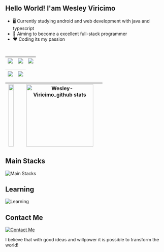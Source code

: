## Hello World! I'am Wesley Viricimo

- 🖥️ Currently studying android and web development with java and typescript
- 🚀 Aiming to become a excellent full-stack programmer
- ❤️ Coding its my passion

<br/>

| ![](http://github-profile-summary-cards.vercel.app/api/cards/stats?username=Wesley-Viricimo&theme=nord_dark) | ![](http://github-profile-summary-cards.vercel.app/api/cards/repos-per-language?username=Wesley-Viricimo&hide=Html&theme=nord_dark) | ![](http://github-profile-summary-cards.vercel.app/api/cards/most-commit-language?username=Wesley-Viricimo&theme=nord_dark) |
| :-: | :-: | :-: |

| ![](http://github-profile-summary-cards.vercel.app/api/cards/profile-details?username=Wesley-Viricimo&theme=nord_dark) | ![](https://github-readme-streak-stats.herokuapp.com/?user=Wesley-Viricimo&hide_border=true&date_format=M%20j%5B%2C%20Y%5D&background=2D3742&stroke=2D3742&ring=6bbbca&fire=6bbbca&currStreakNum=fff&sideNums=6bbbca&currStreakLabel=6bbbca&sideLabels=fff&dates=fff) |
| :-: | :-: |

|<img width="91%" height="195px" src="https://github-readme-stats.vercel.app/api/top-langs/?username=Wesley-Viricimo&layout=compact&hide_border=true&title_color=4682B4&text_color=4682B4&bg_color=0d1117" />|<img width="91%" height="195px" src="https://github-readme-stats.vercel.app/api?username=Wesley-Viricimo&show_icons=true&count_private=true&hide_border=true&title_color=4682B4&icon_color=4682B4&text_color=c9d1d9&bg_color=0d1117" alt="Wesley-Viricimo_github stats" />|
| :-: | :-: |

## Main Stacks
![Main Stacks](https://skillicons.dev/icons?i=java,sqlite,mysql,postgres,androidstudio,idea,vscode)
<br>
  
## Learning
![Learning](https://skillicons.dev/icons?i=spring,angular,js,ts,html,css)
<br>

## Contact Me
[![Contact Me](https://skillicons.dev/icons?i=linkedin)](https://www.linkedin.com/in/wesley-viricimo-a3b15a202/)

I believe that with good ideas and willpower it is possible to transform the world!
